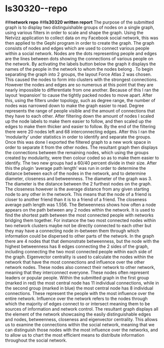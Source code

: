 Is30320--repo
=============

##**network repo**
##**Is30320 written report**
The purpose of the submitted graph is to display two distinguishable groups of nodes on a single graph, using various filters in order to scale and shape the graph. Using the Netvizz application to collect data on my Facebook social network, this was then applied to the Gephi program in order to create the graph. The graph consists of nodes and edges which are used to connect various people within a social network. Nodes are the dots representing people and edges are the lines between dots showing the connections of various people on the network. By activating the labels button below the graph it displays the names of the people in the network to whom the nodes belong .
To begin separating the graph into 2 groups, the layout Force Atlas 2 was chosen. This caused the nodes to form into clusters with the strongest connections. However the nodes and edges are so numerous at this point that they are nearly impossible to differentiate from one another. Because of this I ran the layout ‘expansion’ to cause the tightly packed nodes to move apart. After this, using the filters under topology, such as degree range, the number of nodes was narrowed down to make the graph easier to read. Degree represents the range of people visible and the amount of connections that they have to each other. After filtering down the amount of nodes I scaled up the node labels to make them easier to follow, and then scaled up the edges to make them thicker and easier to follow. By the end of the filtering there were 20 nodes left and 68 interconnecting edges. After this I ran the ‘modularity’ under statistics in order to identify and separate the groups. Once this was done I exported the filtered graph to a new work space in order to separate it from the other nodes.
The resultant graph then displays the connections between the remaining nodes, which using the groups created by modularity, were then colour coded so as to make them easier to identify. The two new groups had a 60/40 percent divide in their size. After this the plugin ‘average path length’ was run in order to determine the distance between each of the nodes in the network, and to determine diameter, closeness and betweenness. 
The diameter of the graph was 3. The diameter is the distance between the 2 furthest nodes on the graph. The closeness however is the average distance from any given starting node to any other in the network. This means that the node of a friend is closer to another friend than it is to a friend of a friend. The closeness average path length was 1.556. 
The Betweenness shows how often a node appears on the path between any 2 nodes within the network. It is used to find the shortest path between the most connected people with networks bridging them together. For instance the two most connected nodes within two network clusters maybe not be directly connected to each other but they may have a connecting node in-between them through which information could be dispersed to other parts of the network. In the graph there are 4 nodes that that demonstrate betweenness, but the node with the highest betweenness has 8 edges connecting the 2 sides of the graph, including connecting the two most connected people within each side of the graph.
Eigenvector centrality is used to calculate the nodes within the network that have the most connections and influence over the other network nodes. These nodes also connect their network to other network, meaning that they interconnect everyone. These nodes often represent leaders or popular people. Within the submitted graph in the first group (marked in red) the most central node has 11 individual connections, while in the second group (marked in blue) the most central node has 8 individual connections. These represent the people with the most influence over the entire network. 
Influence over the network refers to the nodes through which the majority of edges connect to or intersect meaning them to be sources of information and network control.
The resultant graph displays all the element of the network showcasing the easily distinguishable edges and nodes, betweenness, closeness and eigenvector centrality. This allows us to examine the connections within the social network, meaning that we can distinguish those nodes with the most influence over the networks, and to allow us to chart the most efficient means to distribute information throughout the social network.
